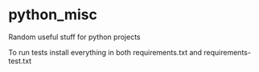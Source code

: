 # python_misc
Random useful stuff for python projects

To run tests install everything in both requirements.txt and requirements-test.txt